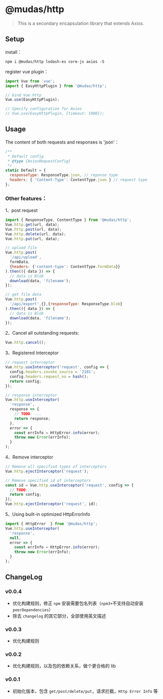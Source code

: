 # @mudas/http

> This is a secondary encapsulation library that extends Axios.

## Setup
install：
```npm
npm i @mudas/http lodash-es core-js axios -S
```

register vue plugin：
```js
import Vue from 'vue';
import { EasyHttpPlugin } from '@mudas/http';

// bind Vue.http
Vue.use(EasyHttpPlugin);

// Specify configuration for Axios
// Vue.use(EasyHttpPlugin, {timeout: 5000});
```

## Usage
The content of both requests and responses is 'json'：
```js
/**
 * Default config
 * @type {AxiosRequestConfig}
 */
static Default = {
  responseType: ResponseType.json, // reponse type
  headers: { 'Content-Type': ContentType.json } // request type
};
```

### Other features：
1、post request
```js
import { ResponseType, ContentType } from '@mudas/http';
Vue.http.get(url, data);
Vue.http.post(url, data);
Vue.http.delete(url, data);
Vue.http.put(url, data);

// upload file
Vue.http.post(
  '/api/upload',
  formData,
  {headers: {'content-type': ContentType.formData}}
).then(({ data }) => {
  // data is Blob
  download(data, 'filename');
});

// get file data
Vue.http.post(
  '/api/export',{},{responseType: ResponseType.blob}
).then(({ data }) => {
  // data is Blob
  download(data, 'filename');
});
```

2、Cancel all outstanding requests:
```js
Vue.http.cancel();
```

3、Registered Interceptor
```js
// request interceptor
Vue.http.useInterceptor('request', config => {
  config.headers.invoke_source = '2101';
  config.headers.request_no = hash();
  return config;
});

// response interceptor
Vue.http.useInterceptor(
  'response',
  response => {
    // TODO: ...
    return response;
  },
  error => {
    const errInfo = HttpError.info(error);
    throw new Error(errInfo);
  }
);
```

4、Remove interceptor
```js
// Remove all specified types of interceptors
Vue.http.ejectInterceptor('request');

// Remove specified id of interceptors
const id = Vue.http.useInterceptor('request', config => {
  // TODO:...
  return config;
});
Vue.http.ejectInterceptor('request', id);
```

5、Using built-in optimized HttpErrorInfo
```js
import { HttpError  } from '@mudas/http';
Vue.http.useInterceptor(
  'response',
  null,
  error => {
    const errInfo = HttpError.info(error);
    throw new Error(errInfo);
  }
);
```

## ChangeLog
### v0.0.4
- 优化构建规则，修正 `npm` 安装需要包名列表（`npm3+`不支持自动安装`peerDependencies`）
- 除去 `changelog` 的其它部分，全部使用英文描述

### v0.0.3
- 优化构建规则

### v0.0.2
- 优化构建规则，以及包的依赖关系，做个更合格的 lib

### v0.0.1
- 初始化版本，包含 `get/post/delete/put`，请求拦截，`Http Error Info` 等

